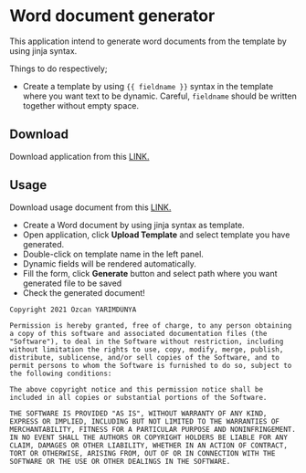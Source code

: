 # Word document generator

This application intend to generate word documents from the template by using jinja syntax.

Things to do respectively;

- Create a template by using `{{ fieldname }}` syntax in the template where you want text to be dynamic.
  Careful, `fieldname` should be written together without empty space.

## Download

Download application from
this [LINK.](https://github.com/ozcanyarimdunya/dg/releases/download/1.0.7/Word.Document.Generator.exe)

## Usage

Download usage document from
this [LINK.](https://github.com/ozcanyarimdunya/wdg/releases/download/1.0.7/Word.Document.Generator.-.Manual.docx)

- Create a Word document by using jinja syntax as template.
- Open application, click **Upload Template** and select template you have generated.
- Double-click on template name in the left panel.
- Dynamic fields will be rendered automatically.
- Fill the form, click **Generate** button and select path where you want generated file to be saved
- Check the generated document!

```text
Copyright 2021 Özcan YARIMDÜNYA

Permission is hereby granted, free of charge, to any person obtaining a copy of this software and associated documentation files (the "Software"), to deal in the Software without restriction, including without limitation the rights to use, copy, modify, merge, publish, distribute, sublicense, and/or sell copies of the Software, and to permit persons to whom the Software is furnished to do so, subject to the following conditions:

The above copyright notice and this permission notice shall be included in all copies or substantial portions of the Software.

THE SOFTWARE IS PROVIDED "AS IS", WITHOUT WARRANTY OF ANY KIND, EXPRESS OR IMPLIED, INCLUDING BUT NOT LIMITED TO THE WARRANTIES OF MERCHANTABILITY, FITNESS FOR A PARTICULAR PURPOSE AND NONINFRINGEMENT. IN NO EVENT SHALL THE AUTHORS OR COPYRIGHT HOLDERS BE LIABLE FOR ANY CLAIM, DAMAGES OR OTHER LIABILITY, WHETHER IN AN ACTION OF CONTRACT, TORT OR OTHERWISE, ARISING FROM, OUT OF OR IN CONNECTION WITH THE SOFTWARE OR THE USE OR OTHER DEALINGS IN THE SOFTWARE.
```
